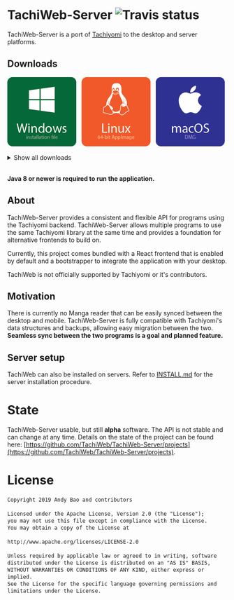 # TachiWeb-Server ![Travis status](https://api.travis-ci.org/TachiWeb/TachiWeb-Server.svg?branch=develop)
TachiWeb-Server is a port of [Tachiyomi](https://github.com/inorichi/tachiyomi) to the desktop and server platforms.

## Downloads
[![Windows installer download](.github/Windows.png)](https://travis.nd.ax/TachiWeb/TachiWeb-Server/latest/natives/TachiWeb-win-Setup.exe)&nbsp;&nbsp;
[![Linux 64-bit AppImage download](.github/Linux.png)](https://travis.nd.ax/TachiWeb/TachiWeb-Server/latest/natives/TachiWeb-linux-x86_64.AppImage)&nbsp;&nbsp;
[![Mac DMG download](.github/macOS.png)](https://travis.nd.ax/TachiWeb/TachiWeb-Server/latest/natives/TachiWeb-mac.dmg)

<details>
  <summary>Show all downloads</summary>
  <p>
  
  | Windows | Linux | macOS | Server-only |
  | --- | --- | --- | --- |
  | [64-bit/32-bit installation file](http://travis.nd.ax/TachiWeb/TachiWeb-Server/latest/natives/TachiWeb-win-Setup.exe) | [32-bit AppImage](http://travis.nd.ax/TachiWeb/TachiWeb-Server/latest/natives/TachiWeb-linux-i386.AppImage) | [DMG image](http://travis.nd.ax/TachiWeb/TachiWeb-Server/latest/natives/TachiWeb-mac.dmg) | [Executable JAR](http://travis.nd.ax/TachiWeb/TachiWeb-Server/latest/server.jar) |
  | [32-bit portable zip archive](http://travis.nd.ax/TachiWeb/TachiWeb-Server/latest/natives/TachiWeb-win32-portable.zip) | [64-bit AppImage](http://travis.nd.ax/TachiWeb/TachiWeb-Server/latest/natives/TachiWeb-linux-x86_64.AppImage) | [zip archive](http://travis.nd.ax/TachiWeb/TachiWeb-Server/latest/natives/TachiWeb-mac.zip) |
  | [64-bit portable zip archive](http://travis.nd.ax/TachiWeb/TachiWeb-Server/latest/natives/TachiWeb-win64-portable.zip) | [64-bit .pacman package](http://travis.nd.ax/TachiWeb/TachiWeb-Server/latest/natives/TachiWeb-linux-x64.pacman) | |
  |  | [32-bit .tar.gz archive](http://travis.nd.ax/TachiWeb/TachiWeb-Server/latest/natives/TachiWeb-linux-ia32.tar.gz) | |
  |  | [64-bit .tar.gz archive](http://travis.nd.ax/TachiWeb/TachiWeb-Server/latest/natives/TachiWeb-linux-x64.tar.gz) | |
  
  [Older builds](https://travis.nd.ax/TachiWeb/TachiWeb-Server/)
  
  </p>
</details>

<br>

**Java 8 or newer is required to run the application.**

## About
TachiWeb-Server provides a consistent and flexible API for programs using the Tachiyomi backend.
TachiWeb-Server allows multiple programs to use the same Tachiyomi library at the same time and provides a foundation for alternative frontends to build on.

Currently, this project comes bundled with a React frontend that is enabled by default and a bootstrapper to integrate the application with your desktop.

TachiWeb is not officially supported by Tachiyomi or it's contributors.

## Motivation
There is currently no Manga reader that can be easily synced between the desktop and mobile.
TachiWeb-Server is fully compatible with Tachiyomi's data structures and backups, allowing easy migration between the two.
**Seamless sync between the two programs is a goal and planned feature.**

## Server setup
TachiWeb can also be installed on servers. Refer to [INSTALL.md](https://github.com/TachiWeb/TachiWeb-Server/blob/master/INSTALL.md) for the server installation procedure.

# State
TachiWeb-Server usable, but still **alpha** software.
The API is not stable and can change at any time.
Details on the state of the project can be found here: [https://github.com/TachiWeb/TachiWeb-Server/projects](https://github.com/TachiWeb/TachiWeb-Server/projects).

# License
```
Copyright 2019 Andy Bao and contributors

Licensed under the Apache License, Version 2.0 (the "License");
you may not use this file except in compliance with the License.
You may obtain a copy of the License at

http://www.apache.org/licenses/LICENSE-2.0

Unless required by applicable law or agreed to in writing, software
distributed under the License is distributed on an "AS IS" BASIS,
WITHOUT WARRANTIES OR CONDITIONS OF ANY KIND, either express or implied.
See the License for the specific language governing permissions and
limitations under the License.
```
